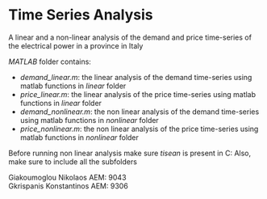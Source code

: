 # Time Series Analysis

A linear and a non-linear analysis of the demand and price time-series of the electrical power in a province in Italy  

*MATLAB* folder contains:
* *demand_linear.m*: the linear analysis of the demand time-series using matlab functions in *linear* folder
* *price_linear.m*: the linear analysis of the price time-series using matlab functions in *linear* folder
* *demand_nonlinear.m*: the non linear analysis of the demand time-series using matlab functions in *nonlinear* folder
* *price_nonlinear.m*: the non linear analysis of the price time-series using matlab functions in *nonlinear* folder  

Before running non linear analysis make sure *tisean* is present in C:
Also, make sure to include all the subfolders  

Giakoumoglou Nikolaos AEM: 9043  
Gkrispanis Konstantinos AEM: 9306

